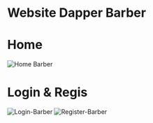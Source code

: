 # Website Dapper Barber

# Home
![Home Barber](https://user-images.githubusercontent.com/72277295/180727110-16da0e83-56ad-4e01-aea2-bc226a62df0b.png)

# Login & Regis
![Login-Barber](https://user-images.githubusercontent.com/72277295/180727039-ca1f9b9b-dca0-4f34-91db-fd1f9f4dd299.png)
![Register-Barber](https://user-images.githubusercontent.com/72277295/180727064-e5f11c31-7f82-45ba-882d-fbd4045462d4.png)
